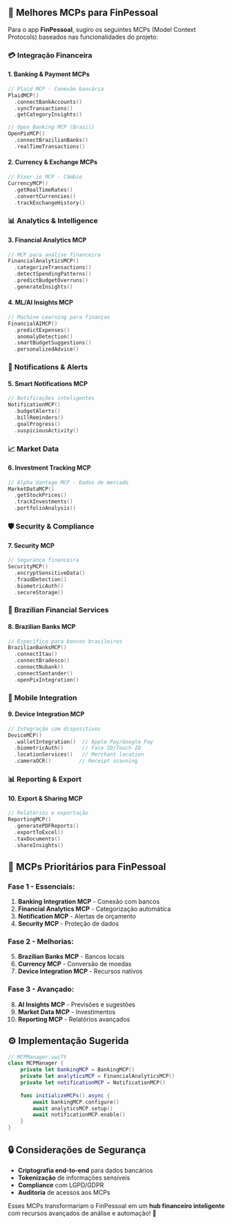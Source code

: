 ## 🔧 **Melhores MCPs para FinPessoal**

Para o app **FinPessoal**, sugiro os seguintes MCPs (Model Context Protocols) baseados nas funcionalidades do projeto:

### 💳 **Integração Financeira**

#### **1. Banking & Payment MCPs**
```swift
// Plaid MCP - Conexão bancária
PlaidMCP()
  .connectBankAccounts()
  .syncTransactions()
  .getCategoryInsights()

// Open Banking MCP (Brasil)
OpenPixMCP()
  .connectBrazilianBanks()
  .realTimeTransactions()
```

#### **2. Currency & Exchange MCPs**
```swift
// Fixer.io MCP - Câmbio
CurrencyMCP()
  .getRealTimeRates()
  .convertCurrencies()
  .trackExchangeHistory()
```

### 📊 **Analytics & Intelligence**

#### **3. Financial Analytics MCP**
```swift
// MCP para análise financeira
FinancialAnalyticsMCP()
  .categorizeTransactions()
  .detectSpendingPatterns()
  .predictBudgetOverruns()
  .generateInsights()
```

#### **4. ML/AI Insights MCP**
```swift
// Machine Learning para finanças
FinancialAIMCP()
  .predictExpenses()
  .anomalyDetection()
  .smartBudgetSuggestions()
  .personalizedAdvice()
```

### 🔔 **Notifications & Alerts**

#### **5. Smart Notifications MCP**
```swift
// Notificações inteligentes
NotificationMCP()
  .budgetAlerts()
  .billReminders()
  .goalProgress()
  .suspiciousActivity()
```

### 📈 **Market Data**

#### **6. Investment Tracking MCP**
```swift
// Alpha Vantage MCP - Dados de mercado
MarketDataMCP()
  .getStockPrices()
  .trackInvestments()
  .portfolioAnalysis()
```

### 🛡️ **Security & Compliance**

#### **7. Security MCP**
```swift
// Segurança financeira
SecurityMCP()
  .encryptSensitiveData()
  .fraudDetection()
  .biometricAuth()
  .secureStorage()
```

### 🏦 **Brazilian Financial Services**

#### **8. Brazilian Banks MCP**
```swift
// Específico para bancos brasileiros
BrazilianBanksMCP()
  .connectItau()
  .connectBradesco()
  .connectNubank()
  .connectSantander()
  .openPixIntegration()
```

### 📱 **Mobile Integration**

#### **9. Device Integration MCP**
```swift
// Integração com dispositivos
DeviceMCP()
  .walletIntegration()  // Apple Pay/Google Pay
  .biometricAuth()      // Face ID/Touch ID
  .locationServices()   // Merchant location
  .cameraOCR()         // Receipt scanning
```

### 📊 **Reporting & Export**

#### **10. Export & Sharing MCP**
```swift
// Relatórios e exportação
ReportingMCP()
  .generatePDFReports()
  .exportToExcel()
  .taxDocuments()
  .shareInsights()
```

## 🎯 **MCPs Prioritários para FinPessoal**

### **Fase 1 - Essenciais:**
1. **Banking Integration MCP** - Conexão com bancos
2. **Financial Analytics MCP** - Categorização automática
3. **Notification MCP** - Alertas de orçamento
4. **Security MCP** - Proteção de dados

### **Fase 2 - Melhorias:**
5. **Brazilian Banks MCP** - Bancos locais
6. **Currency MCP** - Conversão de moedas
7. **Device Integration MCP** - Recursos nativos

### **Fase 3 - Avançado:**
8. **AI Insights MCP** - Previsões e sugestões
9. **Market Data MCP** - Investimentos
10. **Reporting MCP** - Relatórios avançados

## ⚙️ **Implementação Sugerida**

```swift
// MCPManager.swift
class MCPManager {
    private let bankingMCP = BankingMCP()
    private let analyticsMCP = FinancialAnalyticsMCP()
    private let notificationMCP = NotificationMCP()
    
    func initializeMCPs() async {
        await bankingMCP.configure()
        await analyticsMCP.setup()
        await notificationMCP.enable()
    }
}
```

## 🔒 **Considerações de Segurança**

- **Criptografia end-to-end** para dados bancários
- **Tokenização** de informações sensíveis
- **Compliance** com LGPD/GDPR
- **Auditoria** de acessos aos MCPs

Esses MCPs transformariam o FinPessoal em um **hub financeiro inteligente** com recursos avançados de análise e automação! 🚀
